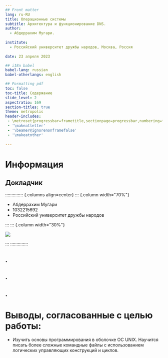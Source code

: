 ```yaml
---
## Front matter
lang: ru-RU
title: Операционные системы
subtitle: Архитектура и функционирование DNS.
author:
  - Абдеррахим Мугари.
  
institute:
  - Российский университет дружбы народов, Москва, Россия
  
date: 23 апреля 2023

## i18n babel
babel-lang: russian
babel-otherlangs: english

## Formatting pdf
toc: false
toc-title: Содержание
slide_level: 2
aspectratio: 169
section-titles: true
theme: metropolis
header-includes:
 - \metroset{progressbar=frametitle,sectionpage=progressbar,numbering=fraction}
 - '\makeatletter'
 - '\beamer@ignorenonframefalse'
 - '\makeatother'
 
---
```


# Информация

## Докладчик

:::::::::::::: {.columns align=center}
::: {.column width="70%"}

  * Абдеррахим Мугари
  * 1032215692
  * Российский университет дружбы народов

:::
::: {.column width="30%"}

![](./image/mougari.jpg)

:::
::::::::::::::


## .

## .

## .

  
# Выводы, согласованные с целью работы:

- Изучить основы программирования в оболочке ОС UNIX. Научится писать более сложные командные файлы с использованием логических управляющих конструкций и циклов.
